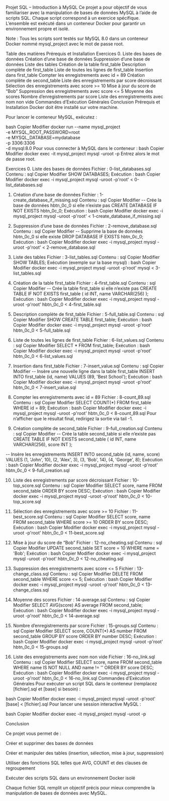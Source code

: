 Projet SQL – Introduction à MySQL
Ce projet a pour objectif de vous familiariser avec la manipulation de bases de données MySQL à l’aide de scripts SQL. Chaque script correspond à un exercice spécifique. L’ensemble est exécuté dans un conteneur Docker pour garantir un environnement propre et isolé.

Note : Tous les scripts sont testés sur MySQL 8.0 dans un conteneur Docker nommé mysql_project avec le mot de passe root.

Table des matières
Prérequis et Installation
Exercices
0. Liste des bases de données
Création d’une base de données
Suppression d’une base de données
Liste des tables
Création de la table first_table
Description complète de first_table
Liste de toutes les lignes de first_table
Insertion dans first_table
Compter les enregistrements avec id = 89
Création complète de second_table
Liste des enregistrements par score décroissant
Sélection des enregistrements avec score >= 10
Mise à jour du score de “Bob”
Suppression des enregistrements avec score <= 5
Moyenne des scores
Nombre d’enregistrements par score
Liste des enregistrements avec nom non vide
Commandes d’Exécution Générales
Conclusion
Prérequis et Installation
Docker doit être installé sur votre machine.

Pour lancer le conteneur MySQL, exécutez :

bash
Copier
Modifier
docker run --name mysql_project \
    -e MYSQL_ROOT_PASSWORD=root \
    -e MYSQL_DATABASE=mydatabase \
    -p 3306:3306 \
    -d mysql:8.0
Pour vous connecter à MySQL dans le conteneur :
bash
Copier
Modifier
docker exec -it mysql_project mysql -uroot -p
Entrez alors le mot de passe root.

Exercices
0. Liste des bases de données
Fichier : 0-list_databases.sql
Contenu :
sql
Copier
Modifier
SHOW DATABASES;
Exécution :
bash
Copier
Modifier
docker exec -i mysql_project mysql -uroot -p'root' < 0-list_databases.sql


1. Création d’une base de données
Fichier : 1-create_database_if_missing.sql
Contenu :
sql
Copier
Modifier
-- Crée la base de données hbtn_0c_0 si elle n’existe pas
CREATE DATABASE IF NOT EXISTS hbtn_0c_0;
Exécution :
bash
Copier
Modifier
docker exec -i mysql_project mysql -uroot -p'root' < 1-create_database_if_missing.sql

2. Suppression d’une base de données
Fichier : 2-remove_database.sql
Contenu :
sql
Copier
Modifier
-- Supprime la base de données hbtn_0c_0 si elle existe
DROP DATABASE IF EXISTS hbtn_0c_0;
Exécution :
bash
Copier
Modifier
docker exec -i mysql_project mysql -uroot -p'root' < 2-remove_database.sql

3. Liste des tables
Fichier : 3-list_tables.sql
Contenu :
sql
Copier
Modifier
SHOW TABLES;
Exécution (exemple sur la base mysql) :
bash
Copier
Modifier
docker exec -i mysql_project mysql -uroot -p'root' mysql < 3-list_tables.sql

4. Création de la table first_table
Fichier : 4-first_table.sql
Contenu :
sql
Copier
Modifier
-- Crée la table first_table si elle n’existe pas
CREATE TABLE IF NOT EXISTS first_table (
    id INT,
    name VARCHAR(256)
);
Exécution :
bash
Copier
Modifier
docker exec -i mysql_project mysql -uroot -p'root' hbtn_0c_0 < 4-first_table.sql

5. Description complète de first_table
Fichier : 5-full_table.sql
Contenu :
sql
Copier
Modifier
SHOW CREATE TABLE first_table;
Exécution :
bash
Copier
Modifier
docker exec -i mysql_project mysql -uroot -p'root' hbtn_0c_0 < 5-full_table.sql

6. Liste de toutes les lignes de first_table
Fichier : 6-list_values.sql
Contenu :
sql
Copier
Modifier
SELECT * FROM first_table;
Exécution :
bash
Copier
Modifier
docker exec -i mysql_project mysql -uroot -p'root' hbtn_0c_0 < 6-list_values.sql

7. Insertion dans first_table
Fichier : 7-insert_value.sql
Contenu :
sql
Copier
Modifier
-- Insère une nouvelle ligne dans la table first_table
INSERT INTO first_table (id, name) VALUES (89, 'Best School');
Exécution :
bash
Copier
Modifier
docker exec -i mysql_project mysql -uroot -p'root' hbtn_0c_0 < 7-insert_value.sql

8. Compter les enregistrements avec id = 89
Fichier : 8-count_89.sql
Contenu :
sql
Copier
Modifier
SELECT COUNT(*) FROM first_table WHERE id = 89;
Exécution :
bash
Copier
Modifier
docker exec -i mysql_project mysql -uroot -p'root' hbtn_0c_0 < 8-count_89.sql
Pour n’afficher que le résultat final, redirigez la sortie via tail -1.


9. Création complète de second_table
Fichier : 9-full_creation.sql
Contenu :
sql
Copier
Modifier
-- Crée la table second_table si elle n’existe pas
CREATE TABLE IF NOT EXISTS second_table (
    id INT,
    name VARCHAR(256),
    score INT
);

-- Insère les enregistrements
INSERT INTO second_table (id, name, score) VALUES
    (1, 'John', 10),
    (2, 'Alex', 3),
    (3, 'Bob', 14),
    (4, 'George', 8);
Exécution :
bash
Copier
Modifier
docker exec -i mysql_project mysql -uroot -p'root' hbtn_0c_0 < 9-full_creation.sql

10. Liste des enregistrements par score décroissant
Fichier : 10-top_score.sql
Contenu :
sql
Copier
Modifier
SELECT score, name FROM second_table ORDER BY score DESC;
Exécution :
bash
Copier
Modifier
docker exec -i mysql_project mysql -uroot -p'root' hbtn_0c_0 < 10-top_score.sql

11. Sélection des enregistrements avec score >= 10
Fichier : 11-best_score.sql
Contenu :
sql
Copier
Modifier
SELECT score, name
FROM second_table
WHERE score >= 10
ORDER BY score DESC;
Exécution :
bash
Copier
Modifier
docker exec -i mysql_project mysql -uroot -p'root' hbtn_0c_0 < 11-best_score.sql

12. Mise à jour du score de “Bob”
Fichier : 12-no_cheating.sql
Contenu :
sql
Copier
Modifier
UPDATE second_table
SET score = 10
WHERE name = 'Bob';
Exécution :
bash
Copier
Modifier
docker exec -i mysql_project mysql -uroot -p'root' hbtn_0c_0 < 12-no_cheating.sql

13. Suppression des enregistrements avec score <= 5
Fichier : 13-change_class.sql
Contenu :
sql
Copier
Modifier
DELETE FROM second_table
WHERE score <= 5;
Exécution :
bash
Copier
Modifier
docker exec -i mysql_project mysql -uroot -p'root' hbtn_0c_0 < 13-change_class.sql

14. Moyenne des scores
Fichier : 14-average.sql
Contenu :
sql
Copier
Modifier
SELECT AVG(score) AS average
FROM second_table;
Exécution :
bash
Copier
Modifier
docker exec -i mysql_project mysql -uroot -p'root' hbtn_0c_0 < 14-average.sql

15. Nombre d’enregistrements par score
Fichier : 15-groups.sql
Contenu :
sql
Copier
Modifier
SELECT score,
       COUNT(*) AS number
FROM second_table
GROUP BY score
ORDER BY number DESC;
Exécution :
bash
Copier
Modifier
docker exec -i mysql_project mysql -uroot -p'root' hbtn_0c_0 < 15-groups.sql

16. Liste des enregistrements avec nom non vide
Fichier : 16-no_link.sql
Contenu :
sql
Copier
Modifier
SELECT score, name
FROM second_table
WHERE name IS NOT NULL
  AND name != ''
ORDER BY score DESC;
Exécution :
bash
Copier
Modifier
docker exec -i mysql_project mysql -uroot -p'root' hbtn_0c_0 < 16-no_link.sql
Commandes d’Exécution Générales
Pour exécuter un script SQL dans le conteneur (remplacez [fichier].sql et [base] si besoin) :

bash
Copier
Modifier
docker exec -i mysql_project mysql -uroot -p'root' [base] < [fichier].sql
Pour lancer une session interactive MySQL :

bash
Copier
Modifier
docker exec -it mysql_project mysql -uroot -p

Conclusion

Ce projet vous permet de :

Créer et supprimer des bases de données

Créer et manipuler des tables (insertion, sélection, mise à jour, suppression)

Utiliser des fonctions SQL telles que AVG, COUNT et des clauses de regroupement

Exécuter des scripts SQL dans un environnement Docker isolé

Chaque fichier SQL remplit un objectif précis pour mieux comprendre la manipulation de bases de données avec MySQL.
